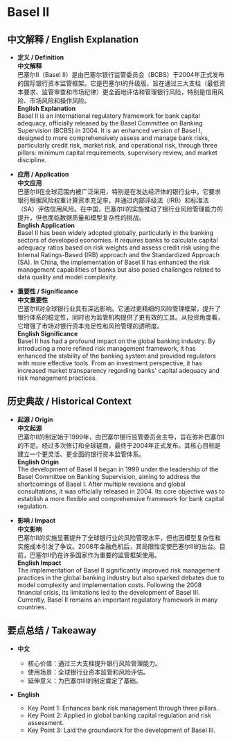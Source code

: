 # Basel II

## 中文解释 / English Explanation

* **定义 / Definition**  
  **中文解释**  
  巴塞尔II（Basel II）是由巴塞尔银行监管委员会（BCBS）于2004年正式发布的国际银行资本监管框架。它是巴塞尔I的升级版，旨在通过三大支柱（最低资本要求、监管审查和市场纪律）更全面地评估和管理银行风险，特别是信用风险、市场风险和操作风险。  
  **English Explanation**  
  Basel II is an international regulatory framework for bank capital adequacy, officially released by the Basel Committee on Banking Supervision (BCBS) in 2004. It is an enhanced version of Basel I, designed to more comprehensively assess and manage bank risks, particularly credit risk, market risk, and operational risk, through three pillars: minimum capital requirements, supervisory review, and market discipline.

* **应用 / Application**  
  **中文应用**  
  巴塞尔II在全球范围内被广泛采用，特别是在发达经济体的银行业中。它要求银行根据风险权重计算资本充足率，并通过内部评级法（IRB）和标准法（SA）评估信用风险。在中国，巴塞尔II的实施推动了银行业风险管理能力的提升，但也面临数据质量和模型复杂性的挑战。  
  **English Application**  
  Basel II has been widely adopted globally, particularly in the banking sectors of developed economies. It requires banks to calculate capital adequacy ratios based on risk weights and assess credit risk using the Internal Ratings-Based (IRB) approach and the Standardized Approach (SA). In China, the implementation of Basel II has enhanced the risk management capabilities of banks but also posed challenges related to data quality and model complexity.

* **重要性 / Significance**  
  **中文重要性**  
  巴塞尔II对全球银行业具有深远影响。它通过更精细的风险管理框架，提升了银行体系的稳定性，同时也为监管机构提供了更有效的工具。从投资角度看，它增强了市场对银行资本充足性和风险管理的透明度。  
  **English Significance**  
  Basel II has had a profound impact on the global banking industry. By introducing a more refined risk management framework, it has enhanced the stability of the banking system and provided regulators with more effective tools. From an investment perspective, it has increased market transparency regarding banks' capital adequacy and risk management practices.

## 历史典故 / Historical Context

* **起源 / Origin**  
  **中文起源**  
  巴塞尔II的制定始于1999年，由巴塞尔银行监管委员会主导，旨在弥补巴塞尔I的不足。经过多次修订和全球磋商，最终于2004年正式发布。其核心目标是建立一个更灵活、更全面的银行资本监管体系。  
  **English Origin**  
  The development of Basel II began in 1999 under the leadership of the Basel Committee on Banking Supervision, aiming to address the shortcomings of Basel I. After multiple revisions and global consultations, it was officially released in 2004. Its core objective was to establish a more flexible and comprehensive framework for bank capital regulation.

* **影响 / Impact**  
  **中文影响**  
  巴塞尔II的实施显著提升了全球银行业的风险管理水平，但也因模型复杂性和实施成本引发了争议。2008年金融危机后，其局限性促使巴塞尔III的出台。目前，巴塞尔II仍在许多国家作为重要的监管框架使用。  
  **English Impact**  
  The implementation of Basel II significantly improved risk management practices in the global banking industry but also sparked debates due to model complexity and implementation costs. Following the 2008 financial crisis, its limitations led to the development of Basel III. Currently, Basel II remains an important regulatory framework in many countries.

## 要点总结 / Takeaway

* **中文**  
  - 核心价值：通过三大支柱提升银行风险管理能力。  
  - 使用场景：全球银行业资本监管和风险评估。  
  - 延伸意义：为巴塞尔III的制定奠定了基础。  

* **English**  
  - Key Point 1: Enhances bank risk management through three pillars.  
  - Key Point 2: Applied in global banking capital regulation and risk assessment.  
  - Key Point 3: Laid the groundwork for the development of Basel III.